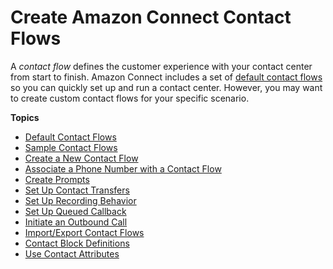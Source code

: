 # Create Amazon Connect Contact Flows<a name="connect-contact-flows"></a>

A *contact flow* defines the customer experience with your contact center from start to finish\. Amazon Connect includes a set of [default contact flows](contact-flow-default.md) so you can quickly set up and run a contact center\. However, you may want to create custom contact flows for your specific scenario\.

**Topics**
+ [Default Contact Flows](contact-flow-default.md)
+ [Sample Contact Flows](contact-flow-samples.md)
+ [Create a New Contact Flow](create-contact-flow.md)
+ [Associate a Phone Number with a Contact Flow](associate-phone-number.md)
+ [Create Prompts](prompts.md)
+ [Set Up Contact Transfers](transfer.md)
+ [Set Up Recording Behavior](set-up-recordings.md)
+ [Set Up Queued Callback](setup-queued-callback.md)
+ [Initiate an Outbound Call](using-call-number-block.md)
+ [Import/Export Contact Flows](contact-flow-import-export.md)
+ [Contact Block Definitions](contact-block-definitions.md)
+ [Use Contact Attributes](connect-contact-attributes.md)